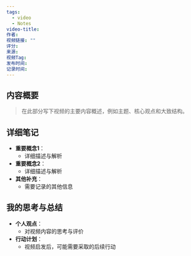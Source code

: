 ```yaml
---
tags:
  - video
  - Notes
video-title: 
作者: 
视频链接: ""
评分: 
来源: 
视频Tag: 
发布时间: 
记录时间:
---
```


## 内容概要
> 在此部分写下视频的主要内容概述，例如主题、核心观点和大致结构。

## 详细笔记
- **重要概念1**：  
	- 详细描述与解析
- **重要概念2**：  
	- 详细描述与解析
- **其他补充**：  
	- 需要记录的其他信息

## 我的思考与总结
- **个人观点**：  
	- 对视频内容的思考与评价
- **行动计划**：  
	- 视频启发后，可能需要采取的后续行动

